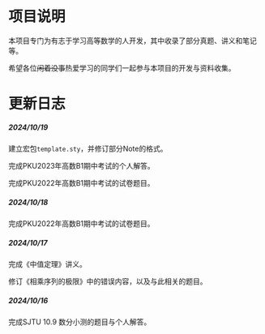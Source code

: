 # 项目说明

本项目专门为有志于学习高等数学的人开发，其中收录了部分真题、讲义和笔记等。

希望各位~~闲着没事~~热爱学习的同学们一起参与本项目的开发与资料收集。

# 更新日志

##### 2024/10/19

建立宏包`template.sty`，并修订部分Note的格式。

完成PKU2023年高数B1期中考试的个人解答。

完成PKU2022年高数B1期中考试的试卷题目。

##### 2024/10/18

完成PKU2022年高数B1期中考试的试卷题目。

##### 2024/10/17

完成《中值定理》讲义。

修订《相乘序列的极限》中的错误内容，以及与此相关的题目。

##### 2024/10/16

完成SJTU 10.9 数分小测的题目与个人解答。
